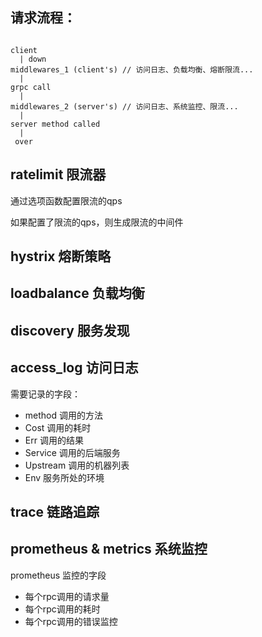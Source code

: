 ## 请求流程：

```text

client
  | down
middlewares_1 (client's) // 访问日志、负载均衡、熔断限流...
  |
grpc call
  |
middlewares_2 (server's) // 访问日志、系统监控、限流...
  |
server method called
  |
 over
```

## ratelimit 限流器

通过选项函数配置限流的qps

如果配置了限流的qps，则生成限流的中间件

## hystrix 熔断策略

## loadbalance 负载均衡

## discovery 服务发现

## access_log 访问日志

需要记录的字段： 
- method 调用的方法 
- Cost 调用的耗时 
- Err 调用的结果 
- Service 调用的后端服务 
- Upstream 调用的机器列表 
- Env 服务所处的环境 

## trace 链路追踪

## prometheus & metrics 系统监控

prometheus 监控的字段
- 每个rpc调用的请求量
- 每个rpc调用的耗时
- 每个rpc调用的错误监控



